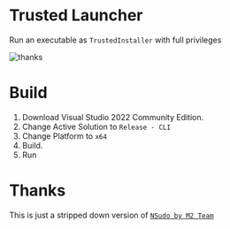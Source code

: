 # Trusted Launcher

Run an executable as `TrustedInstaller` with full privileges

![thanks](https://user-images.githubusercontent.com/54571583/191186630-5388354f-6e89-4aa8-bf26-de42388b7583.png)

# Build

1. Download Visual Studio 2022 Community Edition.
2. Change Active Solution to `Release - CLI`
3. Change Platform to `x64`
4. Build.
5. Run


# Thanks

This is just a stripped down version of [`NSudo by M2 Team`](https://github.com/M2Team/NSudo)
